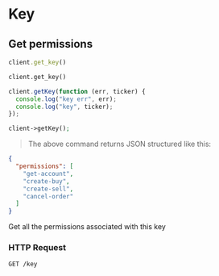 # Key

## Get permissions

```ruby
client.get_key()
```

```python
client.get_key()
```

```javascript
client.getKey(function (err, ticker) {
  console.log("key err", err);
  console.log("key", ticker);
});
```

```php
client->getKey();
```

> The above command returns JSON structured like this:

```json
{
  "permissions": [
    "get-account",
    "create-buy",
    "create-sell",
    "cancel-order"
  ]
}
```

Get all the permissions associated with this key

### HTTP Request

`GET /key`
